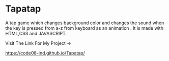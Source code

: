 # Tapatap
A tap game which changes background color and changes the sound when the key is pressed from a-z from keyboard  as an animation . It is made with HTML,CSS and JAVASCRIPT.

Visit The Link For My Project ->

 https://code08-ind.github.io/Tapatap/
